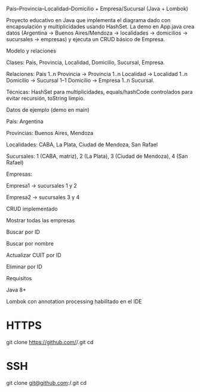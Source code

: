 País–Provincia–Localidad–Domicilio + Empresa/Sucursal (Java + Lombok)

Proyecto educativo en Java que implementa el diagrama dado con encapsulación y multiplicidades usando HashSet. La demo en App.java crea datos (Argentina → Buenos Aires/Mendoza → localidades → domicilios → sucursales → empresas) y ejecuta un CRUD básico de Empresa.

Modelo y relaciones

Clases: Pais, Provincia, Localidad, Domicilio, Sucursal, Empresa.

Relaciones:
Pais 1..n Provincia → Provincia 1..n Localidad → Localidad 1..n Domicilio → Sucursal 1–1 Domicilio → Empresa 1..n Sucursal.

Técnicas: HashSet para multiplicidades, equals/hashCode controlados para evitar recursión, toString limpio.

Datos de ejemplo (demo en main)

País: Argentina

Provincias: Buenos Aires, Mendoza

Localidades: CABA, La Plata, Ciudad de Mendoza, San Rafael

Sucursales: 1 (CABA, matriz), 2 (La Plata), 3 (Ciudad de Mendoza), 4 (San Rafael)

Empresas:

Empresa1 → sucursales 1 y 2

Empresa2 → sucursales 3 y 4

CRUD implementado

Mostrar todas las empresas

Buscar por ID

Buscar por nombre

Actualizar CUIT por ID

Eliminar por ID

Requisitos

Java 8+

Lombok con annotation processing habilitado en el IDE

# HTTPS
git clone https://github.com/<usuario>/<repo>.git
cd <repo>

# SSH
git clone git@github.com:<usuario>/<repo>.git
cd <repo>

